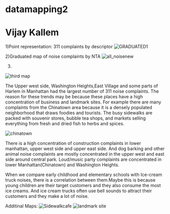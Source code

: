# datamapping2
# Vijay Kallem

1)Point representation: 311 complaints by descriptor
![GRADUATED1](https://user-images.githubusercontent.com/70838225/138030313-ee2a40a2-68ee-4060-a2ed-b92cb1bb2deb.png)

2)Graduated map of noise complaints by NTA
![all_noisenew](https://user-images.githubusercontent.com/70838225/138116349-e87a539f-c27f-44aa-bd87-08eb832e035c.png)

3)
![third map](https://user-images.githubusercontent.com/70838225/138762803-ea47f5df-fa0d-4d2f-847b-93f5ed7830d9.png)


The Upper west side, Washington Heights,East Village and some parts of Harlem in Manhattan had the largest number of 311 noise complaints. The reason for these trends may be because these places have a high concentration of business and landmark sites. For example there are many complaints from the Chinatown area because it is a densely populated neighborhood that draws foodies and tourists. The busy sidewalks are packed with souvenir stores, bubble tea shops, and markets selling everything from fresh and dried fish to herbs and spices.

![chinatown](https://user-images.githubusercontent.com/70838225/139115165-cfe18cc2-80f9-40e1-a479-5a57daec2efe.jpeg)

There is a high concentration of construction complaints in lower manhattan, upper west side and upper east side. And dog barking and other animal noise complaints are mostly concentrated in the upper west and east side around central park. Loud/music party complaints are concentrated in lower Manhattan(Chinatown) and Washington Heights.

When we compare early childhood and elementary schools with Ice-cream truck noises, there is a correlation between them.Maybe this is because young children are their target customers and they also consume the most ice creams. And ice cream trucks often use bell sounds to attract their customers and they make a lot of noise. 

Additinal Maps:
![Sidewalkcafe](https://user-images.githubusercontent.com/70838225/139119478-9cd66d70-8878-4373-b68a-ee531d4ca8b2.png)
![landmark site](https://user-images.githubusercontent.com/70838225/139120322-6012cc40-c6af-401c-8fb5-5bbc61cbe778.png)



